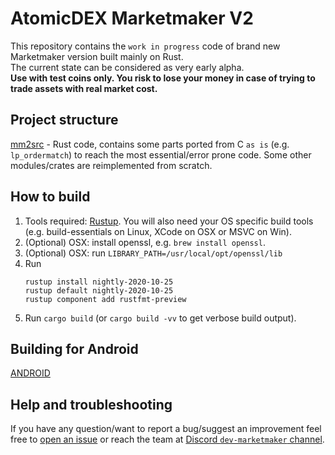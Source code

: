 # AtomicDEX Marketmaker V2

This repository contains the `work in progress` code of brand new Marketmaker version built mainly on Rust.  
The current state can be considered as very early alpha.  
**Use with test coins only. You risk to lose your money in case of trying to trade assets with real market cost.**

## Project structure

[mm2src](mm2src) - Rust code, contains some parts ported from C `as is` (e.g. `lp_ordermatch`) to reach the most essential/error prone code. Some other modules/crates are reimplemented from scratch.

## How to build

1. Tools required: [Rustup](https://rustup.rs/). You will also need your OS specific build tools (e.g. build-essentials on Linux, XCode on OSX or MSVC on Win).
1. (Optional) OSX: install openssl, e.g. `brew install openssl`.  
1. (Optional) OSX: run `LIBRARY_PATH=/usr/local/opt/openssl/lib`
1. Run
    ```
    rustup install nightly-2020-10-25
    rustup default nightly-2020-10-25
    rustup component add rustfmt-preview
    ```
1. Run `cargo build` (or `cargo build -vv` to get verbose build output).

## Building for Android

[ANDROID](docs/ANDROID.md)

## Help and troubleshooting

If you have any question/want to report a bug/suggest an improvement feel free to [open an issue](https://github.com/artemii235/SuperNET/issues/new) or reach the team at [Discord `dev-marketmaker` channel](https://discord.gg/PGxVm2y).  
